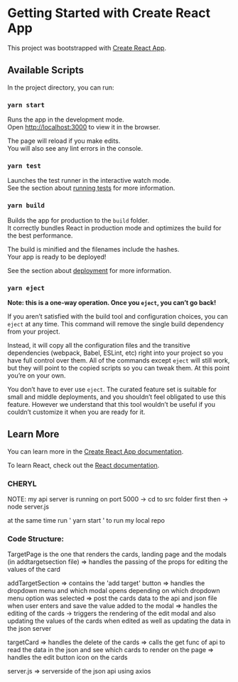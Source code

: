 # Getting Started with Create React App

This project was bootstrapped with [Create React App](https://github.com/facebook/create-react-app).

## Available Scripts

In the project directory, you can run:

### `yarn start`

Runs the app in the development mode.\
Open [http://localhost:3000](http://localhost:3000) to view it in the browser.

The page will reload if you make edits.\
You will also see any lint errors in the console.

### `yarn test`

Launches the test runner in the interactive watch mode.\
See the section about [running tests](https://facebook.github.io/create-react-app/docs/running-tests) for more information.

### `yarn build`

Builds the app for production to the `build` folder.\
It correctly bundles React in production mode and optimizes the build for the best performance.

The build is minified and the filenames include the hashes.\
Your app is ready to be deployed!

See the section about [deployment](https://facebook.github.io/create-react-app/docs/deployment) for more information.

### `yarn eject`

**Note: this is a one-way operation. Once you `eject`, you can’t go back!**

If you aren’t satisfied with the build tool and configuration choices, you can `eject` at any time. This command will remove the single build dependency from your project.

Instead, it will copy all the configuration files and the transitive dependencies (webpack, Babel, ESLint, etc) right into your project so you have full control over them. All of the commands except `eject` will still work, but they will point to the copied scripts so you can tweak them. At this point you’re on your own.

You don’t have to ever use `eject`. The curated feature set is suitable for small and middle deployments, and you shouldn’t feel obligated to use this feature. However we understand that this tool wouldn’t be useful if you couldn’t customize it when you are ready for it.

## Learn More

You can learn more in the [Create React App documentation](https://facebook.github.io/create-react-app/docs/getting-started).

To learn React, check out the [React documentation](https://reactjs.org/).

### CHERYL

NOTE: my api server is running on port 5000
-> cd to src folder first then
-> node server.js

at the same time run ' yarn start ' to run my local repo

### Code Structure:

TargetPage is the one that renders the cards, landing page and the modals (in addtargetsection file)
=> handles the passing of the props for editing the values of the card

addTargetSection
=> contains the 'add target' button
=> handles the dropdown menu and which modal opens depending on which dropdown menu option was selected
=> post the cards data to the api and json file when user enters and save the value added to the modal
=> handles the editing of the cards -> triggers the rendering of the edit modal and also updating the values of the cards when edited as well as updating the data in the json server

targetCard
=> handles the delete of the cards
=> calls the get func of api to read the data in the json and see which cards to render on the page
=> handles the edit button icon on the cards

server.js => serverside of the json api using axios
